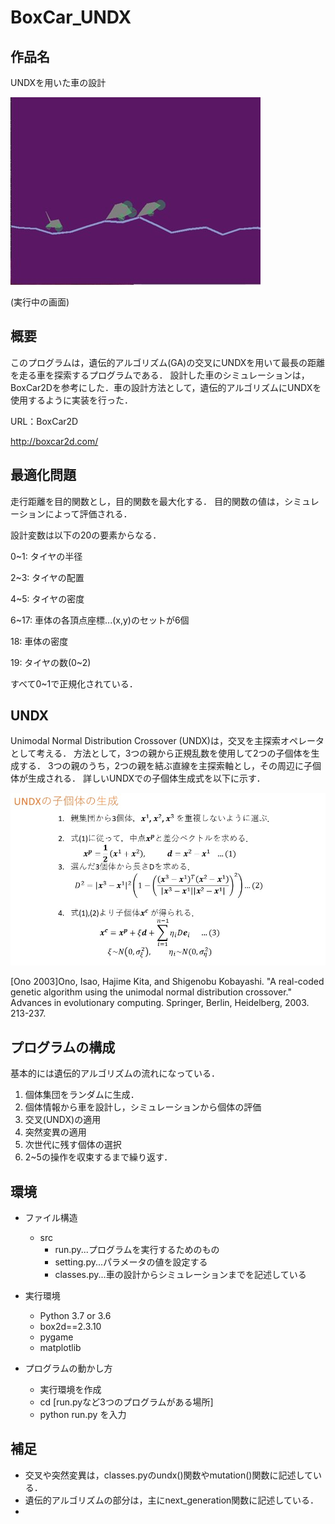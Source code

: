 # BoxCar_UNDX

## 作品名
UNDXを用いた車の設計

![car](img/box_car.jpg)

(実行中の画面)

## 概要
このプログラムは，遺伝的アルゴリズム(GA)の交叉にUNDXを用いて最長の距離を走る車を探索するプログラムである．
設計した車のシミュレーションは，BoxCar2Dを参考にした．車の設計方法として，遺伝的アルゴリズムにUNDXを使用するように実装を行った．

URL：BoxCar2D

http://boxcar2d.com/

## 最適化問題
走行距離を目的関数とし，目的関数を最大化する．
目的関数の値は，シミュレーションによって評価される．

設計変数は以下の20の要素からなる．

0~1: タイヤの半径

2~3: タイヤの配置

4~5: タイヤの密度

6~17: 車体の各頂点座標...(x,y)のセットが6個

18: 車体の密度

19: タイヤの数(0~2)

すべて0~1で正規化されている．
 
## UNDX
Unimodal Normal Distribution Crossover (UNDX)は，交叉を主探索オペレータとして考える．
方法として，3つの親から正規乱数を使用して2つの子個体を生成する．
3つの親のうち，2つの親を結ぶ直線を主探索軸とし，その周辺に子個体が生成される．
詳しいUNDXでの子個体生成式を以下に示す．

![undx_shiki](img/undx_offspring.jpg)

 [Ono 2003]Ono, Isao, Hajime Kita, and Shigenobu Kobayashi. "A real-coded genetic algorithm using the unimodal normal distribution crossover." Advances in evolutionary computing. Springer, Berlin, Heidelberg, 2003. 213-237.
                                                                                               
## プログラムの構成  
基本的には遺伝的アルゴリズムの流れになっている．

1. 個体集団をランダムに生成．
2. 個体情報から車を設計し，シミュレーションから個体の評価
3. 交叉(UNDX)の適用
4. 突然変異の適用
5. 次世代に残す個体の選択
6. 2~5の操作を収束するまで繰り返す．


## 環境
- ファイル構造
    - src
       - run.py...プログラムを実行するためのもの
       - setting.py...パラメータの値を設定する
       - classes.py...車の設計からシミュレーションまでを記述している

- 実行環境
  - Python 3.7 or 3.6
  - box2d==2.3.10
  - pygame
  - matplotlib

- プログラムの動かし方
  - 実行環境を作成
  - cd [run.pyなど3つのプログラムがある場所]
  - python run.py  を入力
  
## 補足
- 交叉や突然変異は，classes.pyのundx()関数やmutation()関数に記述している．
- 遺伝的アルゴリズムの部分は，主にnext_generation関数に記述している．
- 
